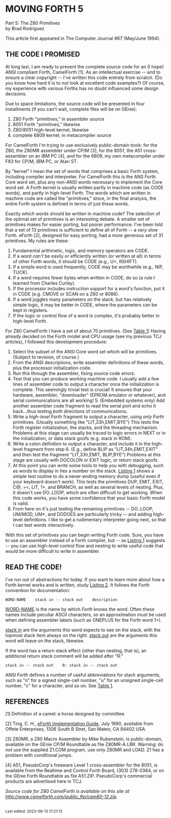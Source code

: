 # MOVING FORTH 5

Part 5: The Z80 Primitives  
by Brad Rodriguez

This article first appeared in The Computer Journal #67 (May/June 1994).


## THE CODE I PROMISED

At long last, I am ready to present the complete source code for an (I hope) ANSI compliant Forth, CamelForth \[1\]. As an intellectual exercise -- and to ensure a clear copyright -- I've written this code entirely from scratch. (Do you know how hard it is to *not* look at excellent code examples?) Of course, my experience with various Forths has no doubt influenced some design decisions.

Due to space limitations, the source code will be presented in four installments (if you can't wait, complete files will be on GEnie):

1. Z80 Forth "primitives," in assembler source
2. 8051 Forth "primitives," likewise
3. Z80/8051 high-level kernel, likewise
4. complete 6809 kernel, in metacompiler source

For CamelForth I'm trying to use exclusively public-domain tools: for the Z80, the Z80MR assembler under CP/M \[3\]; for the 8051, the A51 cross-assembler on an IBM PC \[4\], and for the 6809, my own metacompiler under F83 for CP/M, IBM PC, or Atari ST.

By "kernel" I mean the set of words that comprises a basic Forth system, including compiler and interpreter. For CamelForth this is the ANS Forth Core word set, plus any non-ANSI words necessary to implement the Core word set. A Forth kernel is usually written partly in machine code (as CODE words), and partly in high-level Forth. The words which are written in machine code are called the "primitives," since, in the final analysis, the entire Forth system is defined in terms of just these words.

Exactly *which* words should be written in machine code? The selection of the optimal set of primitives is an interesting debate. A smaller set of primitives makes for easier porting, but poorer performance. I've been told that a set of 13 primitives is sufficient to define all of Forth -- a *very slow* Forth. eForth \[2\], designed for easy porting, had a more generous set of 31 primitives. My rules are these:

1. Fundamental arithmetic, logic, and memory operators are CODE.
2. If a word *can't* be easily or efficiently written (or written at all) in terms of other Forth words, it should be CODE (e.g., U\<, RSHIFT).
3. If a simple word is used frequently, CODE may be worthwhile (e.g., NIP, TUCK).
4. If a word requires fewer bytes when written in CODE, do so (a rule I learned from Charles Curley).
5. If the processor includes instruction support for a word's function, put it in CODE (e.g. CMOVE or SCAN on a Z80 or 8086).
6. If a word juggles many parameters on the stack, but has relatively simple logic, it may be better in CODE, where the parameters can be kept in registers.
7. If the logic or control flow of a word is complex, it's probably better in high-level Forth.

For Z80 CamelForth I have a set of about 70 primitives. (See [Table 1](glosslo.md)) Having already decided on the Forth model and CPU usage (see my previous TCJ articles), I followed this development procedure:

1. Select the subset of the ANSI Core word set which will be primitives. (Subject to revision, of course.)
2. From the ANSI descriptions, write assembler definitions of these words, plus the processor initialization code.
3. Run this through the assembler, fixing source code errors.
4. Test that you can produce working machine code. I usually add a few lines of assembler code to output a character once the initialization is complete. This seemingly trivial test is crucial\! It ensures that your hardware, assembler, "downloader" (EPROM emulator or whatever), and serial communications are all working\! 5. (Embedded systems only) Add another assembler code fragment to read the serial port and echo it back...thus testing *both* directions of communications.
5. Write a *high-level* Forth fragment to output a character, using *only* Forth primitives. (Usually something like "LIT,33h,EMIT,BYE") This tests the Forth register initialization, the stacks, and the threading mechanism. Problems at this stage can usually be traced to logic errors in NEXT or in the initialization, or data stack goofs (e.g. stack in ROM).
6. Write a colon definition to output a character, and include it in the high-level fragment from step 6. (E.g., define BLIP as "LIT,34h,EMIT,EXIT" and then test the fragment "LIT,33h,EMIT, BLIP,BYE") Problems at this stage are usually with DOCOLON or EXIT logic, or return stack goofs.
7. At this point you can write some tools to help you with debugging, such as words to display in hex a number on the stack. [Listing 1](cameltst.md) shows a simple test routine to do a never-ending memory dump (useful even if your keyboard doesn't work). This tests the primitives DUP, EMIT, EXIT, C@, \>\<, LIT, 1+, and BRANCH, as well as several levels of nesting. Plus, it doesn't use DO..LOOP, which are often difficult to get working. When this code works, you have some confidence that your basic Forth model is valid.
8. From here on it's just testing the remaining primitives -- DO..LOOP, UM/MOD, UM\*, and DODOES are particularly tricky -- and adding high-level definitions. I like to get a rudimentary interpreter going next, so that I can test words interactively.

With this set of primitives you can begin writing Forth code. Sure, you have to use an assembler instead of a Forth compiler, but -- as [Listing 1](cameltst.md) suggests -- you can use high-level control flow and nesting to write useful code that would be more difficult to write in assembler.


## READ THE CODE\!

I've run out of abstractions for today. If you want to learn more about how a Forth kernel works and is written, study [Listing 2](camel80.md). It follows the Forth convention for documentation:

    WORD-NAME    stack in -- stack out    description

<u>WORD-NAME</u> is the name by which *Forth* knows the word. Often these names include peculiar ASCII characters, so an approximation must be used when defining assembler labels (such as ONEPLUS for the Forth word 1+).

<u>stack in</u> are the arguments this word expects to see on the stack, with the topmost stack item always on the right. <u>stack out</u> are the arguments this word will leave on the stack, likewise.

If the word has a return stack effect (other than nesting, that is), an additional return stack comment will be added after "R:"

    stack in -- stack out    R: stack in -- stack out

ANSI Forth defines a number of useful abbreviations for stack arguments, such as "n" for a signed single-cell number, "u" for an unsigned single-cell number, "c" for a character, and so on. See [Table 1](glosslo.md).


## REFERENCES

\[1\] Definition of a camel: a horse designed by committee.

\[2\] Ting, C. H., <u>eForth Implementation Guide</u>, July 1990, available from Offete Enterprises, 1306 South B Stret, San Mateo, CA 94402 USA.

\[3\] Z80MR, a Z80 Macro Assembler by Mike Rubenstein, is public-domain, available on the GEnie CP/M Roundtable as file Z80MR-A.LBR. Warning: do *not* use the supplied Z1.COM program, use only Z80MR and LOAD. Z1 has a problem with conditional jumps.

\[4\] A51, PseudoCorp's freeware Level 1 cross-assembler for the 8051, is available from the Realtime and Control Forth Board, (303) 278-0364, or on the GEnie Forth Roundtable as file A51.ZIP. PseudoCorp's commercial products are advertised here in TCJ.

*Source code for Z80 CamelForth is available on this site at <http://www.camelforth.com/public_ftp/cam80-12.zip>.*


<br><sub>Last edited: 2023-08-13 17:21:13</sub>
